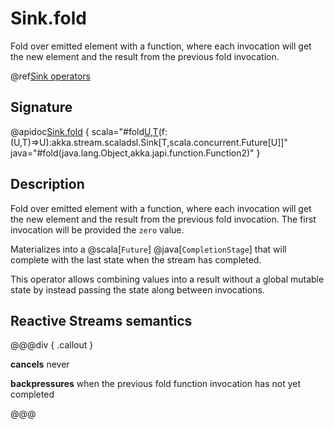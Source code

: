 # Sink.fold

Fold over emitted element with a function, where each invocation will get the new element and the result from the previous fold invocation.

@ref[Sink operators](../index.md#sink-operators)

## Signature

@apidoc[Sink.fold](Sink$) { scala="#fold[U,T](zero:U)(f:(U,T)=&gt;U):akka.stream.scaladsl.Sink[T,scala.concurrent.Future[U]]" java="#fold(java.lang.Object,akka.japi.function.Function2)" }

## Description

Fold over emitted element with a function, where each invocation will get the new element and the result from the
previous fold invocation. The first invocation will be provided the `zero` value.

Materializes into a @scala[`Future`] @java[`CompletionStage`] that will complete with the last state when the stream has completed.

This operator allows combining values into a result without a global mutable state by instead passing the state along
between invocations.

## Reactive Streams semantics

@@@div { .callout }

**cancels** never

**backpressures** when the previous fold function invocation has not yet completed

@@@

